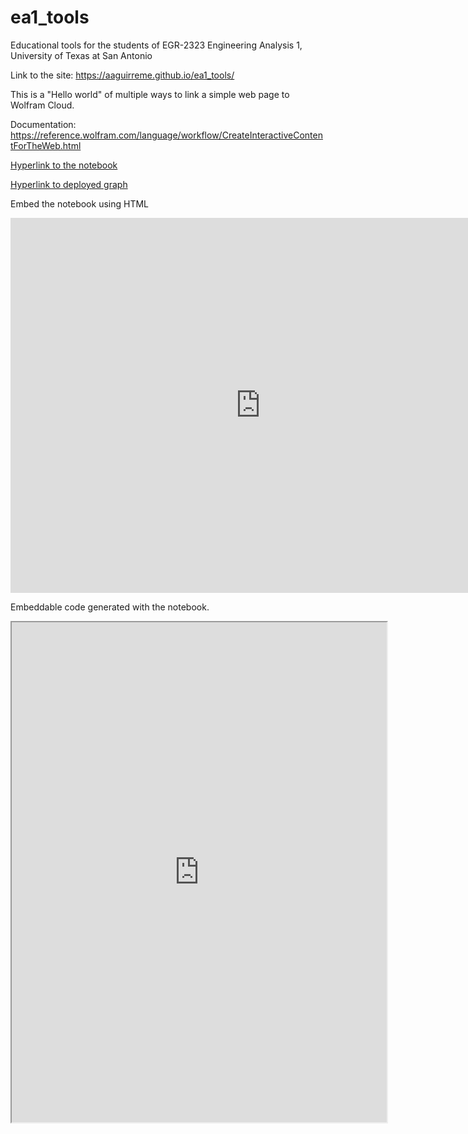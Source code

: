 # ea1_tools
Educational tools for the students of EGR-2323 Engineering Analysis 1, University of Texas at San Antonio

Link to the site: https://aaguirreme.github.io/ea1_tools/

This is a "Hello world" of multiple ways to link a simple web page to Wolfram Cloud.

Documentation: https://reference.wolfram.com/language/workflow/CreateInteractiveContentForTheWeb.html

[Hyperlink to the notebook](https://www.wolframcloud.com/obj/aaguirr2/Published/Hello.nb)

[Hyperlink to deployed graph](https://www.wolframcloud.com/obj/2702503e-bb34-42ca-98e3-a170c0389e29)

Embed the notebook using HTML

<iframe width="800" height="600" 
src="https://www.wolframcloud.com/obj/aaguirr2/Published/Hello.nb" frameborder="0"></iframe>

Embeddable code generated with the notebook.

<iframe src="https://www.wolframcloud.com/obj/c80d4064-4a59-4178-8dcc-27a9e418e821?_embed=iframe" width="600" height="800"></iframe>
